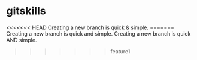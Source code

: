 # gitskills
<<<<<<< HEAD
Creating a new branch is quick & simple.
======= Creating a new branch is quick and simple.
Creating a new branch is quick AND simple.
>>>>>>> feature1
